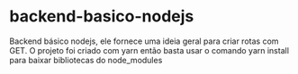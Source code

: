 # backend-basico-nodejs
Backend básico nodejs, ele fornece uma ideia geral para criar rotas com GET. O projeto foi criado com yarn então basta usar o comando yarn install para baixar bibliotecas do node_modules
